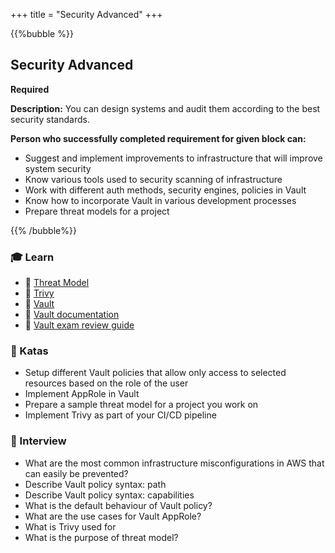 +++
title = "Security Advanced"
+++

{{%bubble %}}

## Security Advanced

**Required**

**Description:** You can design systems and audit them according to the best security standards.

**Person who successfully completed requirement for given block can:**

- Suggest and implement improvements to infrastructure that will improve system security
- Know various tools used to security scanning of infrastructure
- Work with different auth methods, security engines, policies in Vault
- Know how to incorporate Vault in various development processes
- Prepare threat models for a project

{{% /bubble%}}

### 🎓 Learn
- 📗 [Threat Model](https://owasp.org/www-community/Threat_Modeling)
- 📗 [Trivy](https://github.com/aquasecurity/trivy)
- 📗 [Vault](https://www.vaultproject.io/)
- 📗 [Vault documentation](https://www.vaultproject.io/docs)
- 📗 [Vault exam review guide](https://learn.hashicorp.com/tutorials/vault/associate-review)

### 📝 Katas
- Setup different Vault policies that allow only access to selected resources based on the role of the user
- Implement AppRole in Vault
- Prepare a sample threat model for a project you work on
- Implement Trivy as part of your CI/CD pipeline
### 🎤 Interview
- What are the most common infrastructure misconfigurations in AWS that can easily be prevented?
- Describe Vault policy syntax: path
- Describe Vault policy syntax: capabilities
- What is the default behaviour of Vault policy?
- What are the use cases for Vault AppRole?
- What is Trivy used for
- What is the purpose of threat model?

